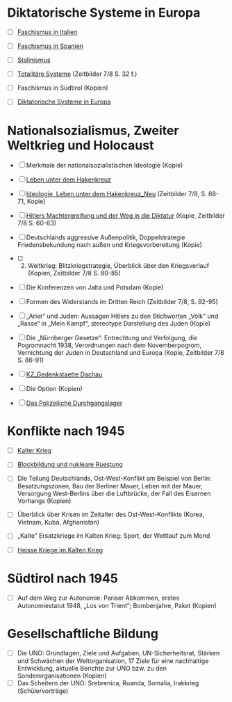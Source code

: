 # Diktatorische Systeme in Europa
- [ ] [Faschismus in Italien](1/Faschismus%20in%20Italien.md)
- [ ] [Faschismus in Spanien](1/Faschismus%20in%20Spanien.md) 
- [ ] [Stalinismus](1/Stalinismus.md)
- [ ] [Totalitäre Systeme](1/Totalit%C3%A4re%20Systeme.md) (Zeitbilder 7/8 S. 32 f.)
- [ ] Faschismus in Südtirol (Kopien)
- [ ] [Diktatorische Systeme in Europa](2/Diktatorische%20Systeme%20in%20Europa.md)


# Nationalsozialismus, Zweiter Weltkrieg und Holocaust
- [ ] Merkmale der nationalsozialistischen Ideologie (Kopie)
- [ ] [Leben unter dem Hakenkreuz](2/Leben%20unter%20dem%20Hakenkreuz.md)
- [ ] [Ideologie, Leben unter dem Hakenkreuz_Neu](2/Ideologie,%20Leben%20unter%20dem%20Hakenkreuz_Neu.pdf) (Zeitbilder 7/8, S. 68-71, Kopie)
- [ ] [Hitlers Machtergreifung und der Weg in die Diktatur](2/Hitlers%20Machtergreifung%20und%20der%20Weg%20in%20die%20Diktatur.pdf) (Kopie, Zeitbilder 7/8 S. 60-63)
- [ ] Deutschlands aggressive Außenpolitik, Doppelstrategie Friedensbekundung nach außen und Kriegsvorbereitung (Kopie)
- [ ] 2. Weltkrieg: Blitzkriegstrategie, Überblick über den Kriegsverlauf (Kopien, Zeitbilder 7/8 S. 80-85)
- [ ] Die Konferenzen von Jalta und Potsdam (Kopie)
- [ ] Formen des Widerstands im Dritten Reich (Zeitbilder 7/8, S. 92-95)
- [ ] „Arier“ und Juden: Aussagen Hitlers zu den Stichworten „Volk“ und „Rasse“ in „Mein Kampf“, stereotype Darstellung des Juden (Kopie)
- [ ] Die „Nürnberger Gesetze“: Entrechtung und Verfolgung, die Pogromnacht 1938, Verordnungen nach dem Novemberpogrom, Vernichtung der Juden in Deutschland und Europa (Kopie, Zeitbilder 7/8 S. 86-91)
- [ ] [KZ_Gedenkstaette Dachau](2/KZ_Gedenkstaette%20Dachau.pdf)
- [ ] Die Option (Kopien)
- [ ] [Das Polizeiliche Durchgangslager](2/Das%20Polizeiliche%20Durchgangslager.pdf)


# Konflikte nach 1945
- [ ] [Kalter Krieg](3/Kalter%20Krieg.md)
- [ ] [Blockbildung und nukleare Ruestung](3/Blockbildung%20und%20nukleare%20Ruestung.pdf)
- [ ] Die Teilung Deutschlands, Ost-West-Konflikt am Beispiel von Berlin: Besatzungszonen, Bau der Berliner Mauer, Leben mit der Mauer, Versorgung West-Berlins über die Luftbrücke, der Fall des Eisernen Vorhangs (Kopien)
- [ ] Überblick über Krisen im Zeitalter des Ost-West-Konflikts (Korea, Vietnam, Kuba, Afghanistan)
- [ ] „Kalte” Ersatzkriege im Kalten Krieg: Sport, der Wettlauf zum Mond
- [ ] [Heisse Kriege im Kalten Krieg](3/Heisse%20Kriege%20im%20Kalten%20Krieg.pdf)


# Südtirol nach 1945
- [ ] Auf dem Weg zur Autonomie: Pariser Abkommen, erstes Autonomiestatut 1948, „Los von Trient“; Bombenjahre, Paket (Kopien)


# Gesellschaftliche Bildung
- [ ] Die UNO: Grundlagen, Ziele und Aufgaben, UN-Sicherheitsrat, Stärken und Schwächen der Weltorganisation, 17 Ziele für eine nachhaltige Entwicklung, aktuelle Berichte zur UNO bzw. zu den Sonderorganisationen (Kopien)
- [ ] Das Scheitern der UNO: Srebrenica, Ruanda, Somalia, Irakkrieg (Schülervorträge)